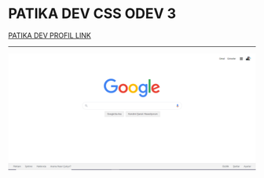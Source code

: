 # PATIKA DEV CSS ODEV 3
[PATIKA DEV PROFIL LINK](https://app.patika.dev/baskankeskin)

---

![Proje Görseli](/img/proje.PNG)



